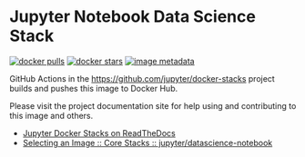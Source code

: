 # Jupyter Notebook Data Science Stack

[![docker pulls](https://img.shields.io/docker/pulls/jupyter/datascience-notebook.svg)](https://hub.docker.com/r/jupyter/datascience-notebook/)
[![docker stars](https://img.shields.io/docker/stars/jupyter/datascience-notebook.svg)](https://hub.docker.com/r/jupyter/datascience-notebook/)
[![image metadata](https://images.microbadger.com/badges/image/jupyter/datascience-notebook.svg)](https://microbadger.com/images/jupyter/datascience-notebook "jupyter/datascience-notebook image metadata")

GitHub Actions in the <https://github.com/jupyter/docker-stacks> project builds and pushes this image
to Docker Hub.

Please visit the project documentation site for help using and contributing to this image and
others.

- [Jupyter Docker Stacks on ReadTheDocs](http://jupyter-docker-stacks.readthedocs.io/en/latest/index.html)
- [Selecting an Image :: Core Stacks :: jupyter/datascience-notebook](http://jupyter-docker-stacks.readthedocs.io/en/latest/using/selecting.html#jupyter-datascience-notebook)
